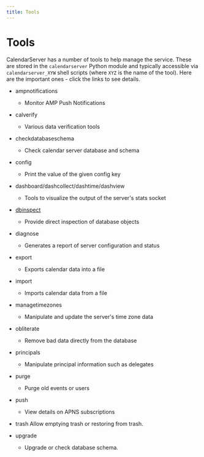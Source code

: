 ```yaml
---
title: Tools
---
```


Tools
=====

CalendarServer has a number of tools to help manage the service. These are stored in the `calendarserver` Python module and typically accessible via `calendarserver_XYW` shell scripts (where `XYZ` is the name of the tool). Here are the important ones - click the links to see details.

* ampnotifications
  * Monitor AMP Push Notifications
 
* calverify
  * Various data verification tools

* checkdatabaseschema
  * Check calendar server database and schema

* config
  * Print the value of the given config key

* dashboard/dashcollect/dashtime/dashview
  * Tools to visualize the output of the server's stats socket

* [dbinspect](tools/dbinspect)
  * Provide direct inspection of database objects

* diagnose
  * Generates a report of server configuration and status

* export
  * Exports calendar data into a file

* import
  * Imports calendar data from a file

* managetimezones
  * Manipulate and update the server's time zone data

* obliterate
  * Remove bad data directly from the database
  
* principals
  * Manipulate principal information such as delegates
 
* purge
  * Purge old events or users

* push
  * View details on APNS subscriptions
  
* trash
  Allow emptying trash or restoring from trash.

* upgrade
  * Upgrade or check database schema.

